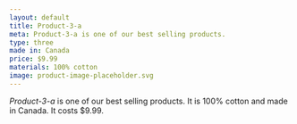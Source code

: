 ```yaml
---
layout: default
title: Product-3-a
meta: Product-3-a is one of our best selling products.
type: three
made in: Canada
price: $9.99
materials: 100% cotton
image: product-image-placeholder.svg
---
```


*Product-3-a* is one of our best selling products. It is 100% cotton and made in Canada. It costs $9.99.
